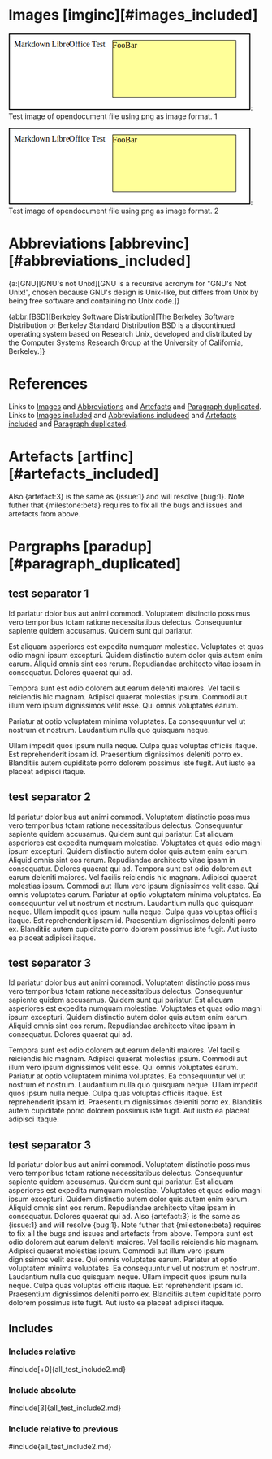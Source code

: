 <!-- ======================================= -->
# Images [imginc][#images_included]

![Alternative text: Image: test.odt.png](content/test.odt.png "title: test odt png 1"): Test image of opendocument file using png as image format. 1

![Alternative text: Image: test.odt.png 2](content/test.odt.png "title: test odt png 2"): Test image of opendocument file using png as image format. 2

# Abbreviations [abbrevinc][#abbreviations_included]

{a:[GNU][GNU's not Unix!][GNU is a recursive acronym for "GNU's Not Unix!", chosen because GNU's design is Unix-like, but differs from Unix by being free software and containing no Unix code.]}

{abbr:[BSD][Berkeley Software Distribution][The Berkeley Software Distribution or Berkeley Standard Distribution BSD is a discontinued operating system based on Research Unix, developed and distributed by the Computer Systems Research Group at the University of California, Berkeley.]}

# References
Links to [Images](#images) and [Abbreviations](#abbreviations) and [Artefacts](#artefacts) and [Paragraph duplicated](#paragraph_duplicated).
Links to [Images included](#images_included) and [Abbreviations includeed](#abbreviations_included) and [Artefacts included](#artefacts_included) and [Paragraph duplicated](#paragraph_duplicated).

# Artefacts [artfinc][#artefacts_included]
Also {artefact:3} is the same as {issue:1} and will resolve {bug:1}.
Note futher that {milestone:beta} requires to fix all the bugs and issues and artefacts from above.

# Pargraphs [paradup][#paragraph_duplicated]
## test separator 1
Id pariatur doloribus aut animi commodi. Voluptatem distinctio possimus vero temporibus totam ratione necessitatibus delectus. Consequuntur sapiente quidem accusamus. Quidem sunt qui pariatur.

Est aliquam asperiores est expedita numquam molestiae. Voluptates et quas odio magni ipsum excepturi. Quidem distinctio autem dolor quis autem enim earum. Aliquid omnis sint eos rerum. Repudiandae architecto vitae ipsam in consequatur. Dolores quaerat qui ad.

Tempora sunt est odio dolorem aut earum deleniti maiores. Vel facilis reiciendis hic magnam. Adipisci quaerat molestias ipsum. Commodi aut illum vero ipsum dignissimos velit esse. Qui omnis voluptates earum.

Pariatur at optio voluptatem minima voluptates. Ea consequuntur vel ut nostrum et nostrum. Laudantium nulla quo quisquam neque.

Ullam impedit quos ipsum nulla neque. Culpa quas voluptas officiis itaque. Est reprehenderit ipsam id. Praesentium dignissimos deleniti porro ex. Blanditiis autem cupiditate porro dolorem possimus iste fugit. Aut iusto ea placeat adipisci itaque.

## test separator 2
Id pariatur doloribus aut animi commodi. Voluptatem distinctio possimus vero temporibus totam ratione necessitatibus delectus. Consequuntur sapiente quidem accusamus. Quidem sunt qui pariatur.
Est aliquam asperiores est expedita numquam molestiae. Voluptates et quas odio magni ipsum excepturi. Quidem distinctio autem dolor quis autem enim earum. Aliquid omnis sint eos rerum. Repudiandae architecto vitae ipsam in consequatur. Dolores quaerat qui ad.
Tempora sunt est odio dolorem aut earum deleniti maiores. Vel facilis reiciendis hic magnam. Adipisci quaerat molestias ipsum. Commodi aut illum vero ipsum dignissimos velit esse. Qui omnis voluptates earum.
Pariatur at optio voluptatem minima voluptates. Ea consequuntur vel ut nostrum et nostrum. Laudantium nulla quo quisquam neque.
Ullam impedit quos ipsum nulla neque. Culpa quas voluptas officiis itaque. Est reprehenderit ipsam id. Praesentium dignissimos deleniti porro ex. Blanditiis autem cupiditate porro dolorem possimus iste fugit. Aut iusto ea placeat adipisci itaque.

## test separator 3
Id pariatur doloribus aut animi commodi. Voluptatem distinctio possimus vero temporibus totam ratione necessitatibus delectus. Consequuntur sapiente quidem accusamus. Quidem sunt qui pariatur.
Est aliquam asperiores est expedita numquam molestiae. Voluptates et quas odio magni ipsum excepturi. Quidem distinctio autem dolor quis autem enim earum. Aliquid omnis sint eos rerum. Repudiandae architecto vitae ipsam in consequatur. Dolores quaerat qui ad.

Tempora sunt est odio dolorem aut earum deleniti maiores. Vel facilis reiciendis hic magnam. Adipisci quaerat molestias ipsum. Commodi aut illum vero ipsum dignissimos velit esse. Qui omnis voluptates earum.
Pariatur at optio voluptatem minima voluptates. Ea consequuntur vel ut nostrum et nostrum. Laudantium nulla quo quisquam neque.
Ullam impedit quos ipsum nulla neque. Culpa quas voluptas officiis itaque. Est reprehenderit ipsam id. Praesentium dignissimos deleniti porro ex. Blanditiis autem cupiditate porro dolorem possimus iste fugit. Aut iusto ea placeat adipisci itaque.

## test separator 3
Id pariatur doloribus aut animi commodi. Voluptatem distinctio possimus vero temporibus totam ratione necessitatibus delectus. Consequuntur sapiente quidem accusamus. Quidem sunt qui pariatur.
Est aliquam asperiores est expedita numquam molestiae. Voluptates et quas odio magni ipsum excepturi. Quidem distinctio autem dolor quis autem enim earum. Aliquid omnis sint eos rerum. Repudiandae architecto vitae ipsam in consequatur. Dolores quaerat qui ad.
Also {artefact:3} is the same as {issue:1} and will resolve {bug:1}.
Note futher that {milestone:beta} requires to fix all the bugs and issues and artefacts from above.
Tempora sunt est odio dolorem aut earum deleniti maiores. Vel facilis reiciendis hic magnam. Adipisci quaerat molestias ipsum. Commodi aut illum vero ipsum dignissimos velit esse. Qui omnis voluptates earum.
Pariatur at optio voluptatem minima voluptates. Ea consequuntur vel ut nostrum et nostrum. Laudantium nulla quo quisquam neque.
Ullam impedit quos ipsum nulla neque. Culpa quas voluptas officiis itaque. Est reprehenderit ipsam id. Praesentium dignissimos deleniti porro ex. Blanditiis autem cupiditate porro dolorem possimus iste fugit. Aut iusto ea placeat adipisci itaque.

## Includes

### Includes relative
#include[+0]{all_test_include2.md}

### Include absolute
#include[3]{all_test_include2.md}

### Include relative to previous
#include{all_test_include2.md}
